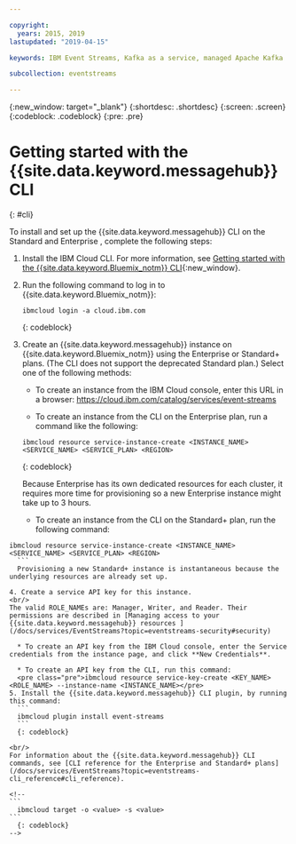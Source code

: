 ```yaml
---

copyright:
  years: 2015, 2019
lastupdated: "2019-04-15"

keywords: IBM Event Streams, Kafka as a service, managed Apache Kafka

subcollection: eventstreams

---
```


{:new_window: target="_blank"}
{:shortdesc: .shortdesc}
{:screen: .screen}
{:codeblock: .codeblock}
{:pre: .pre}

# Getting started with the {{site.data.keyword.messagehub}} CLI 
{: #cli}

To install and set up the  {{site.data.keyword.messagehub}} CLI on the Standard and Enterprise , complete the following steps:

1. Install the IBM Cloud CLI. For more information, see [Getting started with the {{site.data.keyword.Bluemix_notm}} CLI](/docs/cli?topic=cloud-cli-ibmcloud-cli#ibmcloud-cli){:new_window}.

2. Run the following command to log in to {{site.data.keyword.Bluemix_notm}}:
    ```
    ibmcloud login -a cloud.ibm.com
    ```
    {: codeblock}

3. Create an {{site.data.keyword.messagehub}} instance on {{site.data.keyword.Bluemix_notm}} using the Enterprise or Standard+ plans. (The CLI does not support the deprecated Standard plan.) Select one of the following methods:

    * To create an instance from the IBM Cloud console, enter this URL in a browser: https://cloud.ibm.com/catalog/services/event-streams

    * To create an instance from the CLI on the Enterprise plan, run a command like the following:
    ```
   ibmcloud resource service-instance-create <INSTANCE_NAME> <SERVICE_NAME> <SERVICE_PLAN> <REGION>
    ```
   {: codeblock}
    
    Because Enterprise has its own dedicated resources for each cluster, it requires more time for provisioning so a new Enterprise instance might take up to 3 hours.
    
    * To create an instance from the CLI on the Standard+ plan, run the following command:

  ````
ibmcloud resource service-instance-create <INSTANCE_NAME> <SERVICE_NAME> <SERVICE_PLAN> <REGION>
    ```
    Provisioning a new Standard+ instance is instantaneous because the underlying resources are already set up.
    
4. Create a service API key for this instance. 
<br/>
The valid ROLE_NAMEs are: Manager, Writer, and Reader. Their permissions are described in [Managing access to your {{site.data.keyword.messagehub}} resources ](/docs/services/EventStreams?topic=eventstreams-security#security)

    * To create an API key from the IBM Cloud console, enter the Service credentials from the instance page, and click **New Credentials**.

    * To create an API key from the CLI, run this command:
    <pre class="pre">ibmcloud resource service-key-create <KEY_NAME> <ROLE_NAME> --instance-name <INSTANCE_NAME></pre>
5. Install the {{site.data.keyword.messagehub}} CLI plugin, by running this command:
    ```
    ibmcloud plugin install event-streams
    ```
    {: codeblock}

<br/>
For information about the {{site.data.keyword.messagehub}} CLI commands, see [CLI reference for the Enterprise and Standard+ plans](/docs/services/EventStreams?topic=eventstreams-cli_reference#cli_reference).

<!--
 ```
    ibmcloud target -o <value> -s <value>
  ```
    {: codeblock}
-->








